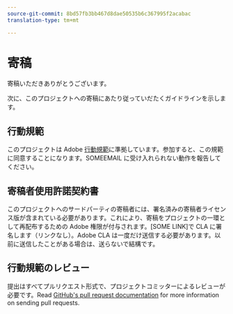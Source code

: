 ```yaml
---
source-git-commit: 8bd57fb3bb467d8dae50535b6c367995f2acabac
translation-type: tm+mt

---
```

# 寄稿

寄稿いただきありがとうございます。

次に、このプロジェクトへの寄稿にあたり従っていだたくガイドラインを示します。

## 行動規範

このプロジェクトは Adobe [行動規範](https://git.corp.adobe.com/OpenSourceAdvisoryBoard/starter-repo/blob/master/CODE_OF_CONDUCT.md)に準拠しています。参加すると、この規範に同意することになります。SOMEEMAIL に受け入れられない動作を報告してください。

## 寄稿者使用許諾契約書

このプロジェクトへのサードパーティの寄稿者には、署名済みの寄稿者ライセンス版が含まれている必要があります。これにより、寄稿をプロジェクトの一環として再配布するための Adobe 権限が付与されます。[SOME LINK]で CLA に署名します（リンクなし）。Adobe CLA は一度だけ送信する必要があります。以前に送信したことがある場合は、送らないで結構です。

## 行動規範のレビュー

提出はすべてプルリクエスト形式で、プロジェクトコミッターによるレビューが必要です。Read [GitHub&#39;s pull request documentation](https://help.github.com/articles/about-pull-requests/) for more information on sending pull requests.
